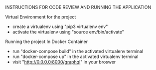 
INSTRUCTIONS FOR CODE REVIEW AND RUNNING THE APPLICATION

Virtual Environment for the project
- create a virtualenv using "pip3 virtualenv env"
- activate the virtualenv using "source env/bin/activate"

 Running the project In Docker Container
 - run "docker-compose build" in the activated virtualenv terminal
- run "docker-compose up" in the activated virtualenv terminal
- visit "http://0.0.0.0:8000/graphql" in your broswer




